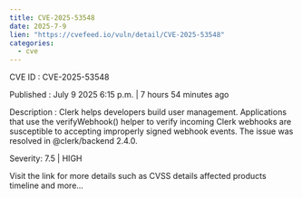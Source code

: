 ```yaml
--- 
title: CVE-2025-53548
date: 2025-7-9
lien: "https://cvefeed.io/vuln/detail/CVE-2025-53548"
categories:
  - cve
---
```


CVE ID : CVE-2025-53548

Published :  July 9
2025
6:15 p.m. | 7 hours
54 minutes ago

Description : Clerk helps developers build user management. Applications that use the verifyWebhook() helper to verify incoming Clerk webhooks are susceptible to accepting improperly signed webhook events. The issue was resolved in @clerk/backend 2.4.0.

Severity: 7.5 | HIGH

Visit the link for more details
such as CVSS details
affected products
timeline
and more...
